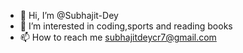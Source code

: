 - 👋 Hi, I’m @Subhajit-Dey
- 👀 I’m interested in coding,sports and reading books
- 📫 How to reach me subhajitdeycr7@gmail.com

<!---
Subhajit-Dey45/Subhajit-Dey45 is a ✨ special ✨ repository because its `README.md` (this file) appears on your GitHub profile.
You can click the Preview link to take a look at your changes.
--->

